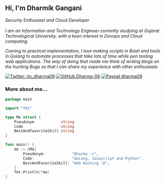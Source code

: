 <h2> Hi, I'm Dharmik Gangani</h2>

<p><em>Security Enthusiast and Cloud Developer <br><br>
 I am an Information and Technology Engineer currently studying at Gujarat Technological University, with a keen interest in Devops and Cloud computing.

Coming to practical implementation, I love making scripts in Bash and tools in Golang to automate processes that take lots of time while pen testing web applications. The way of doing that made me think of writing blogs on the hunting Bugs so that I can share my experience with other enthusiasts
</em></p>


[![Twitter: im_dharma09](https://img.shields.io/twitter/follow/im_dharma09?style=flat-square)](https://twitter.com/im_dharma09)
[![GitHub Dharma-09](https://img.shields.io/github/followers/Dharma-09?label=follow%20github&style=flat-square)](https://github.com/Dharma-09)
[![Paypal dharma09](https://img.shields.io/badge/$-support-ff69b4.svg?style=flat)](https://www.buymeacoffee.com/im_dharma09)

### More about me...

```go
package main

import "fmt"

type Me struct {
	Pseudonym            string
	Code                 string
	BestAndFavoriteSkill string
}

func main() {
	me := &Me{
		Pseudonym:            "Dharma ->",
		Code:                 "GoLang, Javascript and Python",
		BestAndFavoriteSkill: "Web Hacking :D",
	}
	fmt.Println(*me)
}

```

